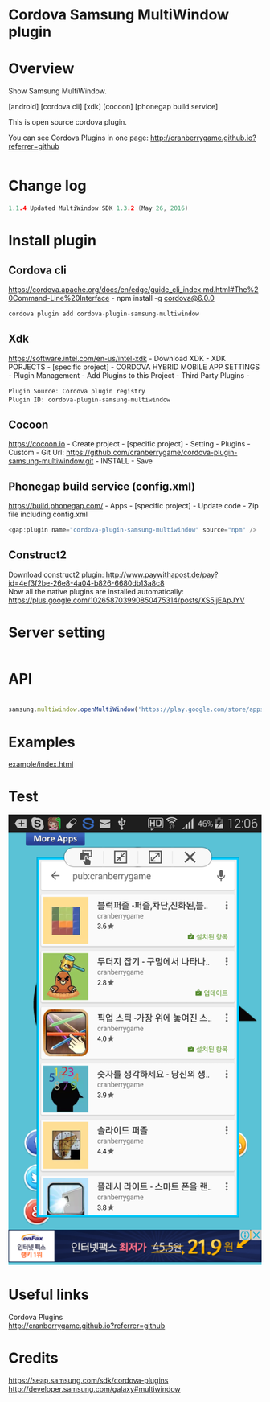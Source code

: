 Cordova Samsung MultiWindow plugin
====================

# Overview #
Show Samsung MultiWindow.
 
[android] [cordova cli] [xdk] [cocoon] [phonegap build service]

This is open source cordova plugin.

You can see Cordova Plugins in one page: http://cranberrygame.github.io?referrer=github

```c
```
# Change log #
```c
1.1.4 Updated MultiWindow SDK 1.3.2 (May 26, 2016)
```
# Install plugin #


## Cordova cli ##
https://cordova.apache.org/docs/en/edge/guide_cli_index.md.html#The%20Command-Line%20Interface - npm install -g cordova@6.0.0
```c
cordova plugin add cordova-plugin-samsung-multiwindow
```
## Xdk ##
https://software.intel.com/en-us/intel-xdk - Download XDK - XDK PORJECTS - [specific project] - CORDOVA HYBRID MOBILE APP SETTINGS - Plugin Management - Add Plugins to this Project - Third Party Plugins -
```c
Plugin Source: Cordova plugin registry
Plugin ID: cordova-plugin-samsung-multiwindow
```

## Cocoon ##
https://cocoon.io - Create project - [specific project] - Setting - Plugins - Custom - Git Url: https://github.com/cranberrygame/cordova-plugin-samsung-multiwindow.git - INSTALL - Save<br>

## Phonegap build service (config.xml) ##
https://build.phonegap.com/ - Apps - [specific project] - Update code - Zip file including config.xml
```c
<gap:plugin name="cordova-plugin-samsung-multiwindow" source="npm" />
```

## Construct2 ##
Download construct2 plugin: http://www.paywithapost.de/pay?id=4ef3f2be-26e8-4a04-b826-6680db13a8c8
<br>
Now all the native plugins are installed automatically: https://plus.google.com/102658703990850475314/posts/XS5jjEApJYV
# Server setting #
```c
```
# API #
```javascript

samsung.multiwindow.openMultiWindow('https://play.google.com/store/apps/developer?id=cranberrygame');

```
# Examples #
<a href="https://github.com/cranberrygame/cordova-plugin-samsung-multiwindow/blob/master/example/basic/index.html">example/index.html</a>

# Test #

<img src="https://raw.githubusercontent.com/cranberrygame/cordova-plugin-samsung-multiwindow/master/doc/screenshot.png"><br>

# Useful links #

Cordova Plugins<br>
http://cranberrygame.github.io?referrer=github

# Credits #

https://seap.samsung.com/sdk/cordova-plugins<br>
http://developer.samsung.com/galaxy#multiwindow
